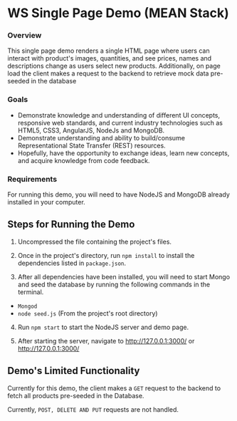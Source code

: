# WS Single Page Demo (MEAN Stack)


### Overview

This single page demo renders a single HTML page where users can interact with product's images, quantities, and see prices, names and descriptions change as users select new products.
Additionally, on page load the client makes a request to the backend to retrieve mock data pre-seeded in the database

### Goals

- Demonstrate knowledge and understanding of different UI concepts, responsive web standards, and current industry technologies such as HTML5, CSS3, AngularJS, NodeJs and MongoDB.
- Demonstrate understanding and ability to build/consume Representational State Transfer (REST) resources.
- Hopefully, have the opportunity to exchange ideas, learn new concepts, and acquire knowledge from code feedback.


### Requirements

For running this demo, you will need to have NodeJS and MongoDB already installed in your computer.


## Steps for Running the Demo
  1. Uncompressed the file containing the project's files.

  2. Once in the project's directory, run `npm install` to install the dependencies listed in `package.json`.

  3. After all dependencies have been installed, you will need to start Mongo and seed the database by running the following commands in the terminal.  


  - ```Mongod```
  - ```node seed.js``` (From the project's root directory)

  4) Run `npm start` to start the NodeJS server and demo page.

  5) After starting the server, navigate to http://127.0.0.1:3000/ or http://127.0.0.1:3000/

## Demo's Limited Functionality

  Currently for this demo, the client makes a `GET` request to the backend to fetch all products pre-seeded in the Database.

 Currently, `POST, DELETE AND PUT` requests are not handled.
